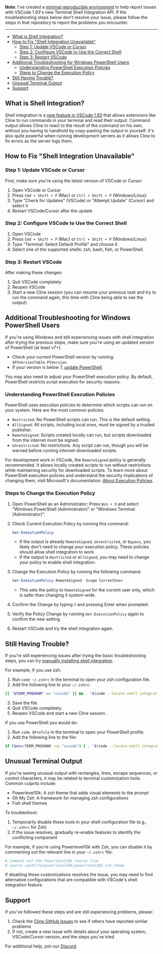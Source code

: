 **Note**: I've created a [minimal reproducible environment](https://github.com/saoudrizwan/shell-integration-problems) to help report issues with VSCode 1.93's new Terminal Shell Integration API. If the troubleshooting steps below don't resolve your issue, please follow the steps in that repository to report the problems you encounter.

***

- [What is Shell Integration?](#what-is-shell-integration)
- [How to Fix "Shell Integration Unavailable"](#how-to-fix-shell-integration-unavailable)
  - [Step 1: Update VSCode or Cursor](#step-1-update-vscode-or-cursor)
  - [Step 2: Configure VSCode to Use the Correct Shell](#step-2-configure-vscode-to-use-the-correct-shell)
  - [Step 3: Restart VSCode](#step-3-restart-vscode)
- [Additional Troubleshooting for Windows PowerShell Users](#additional-troubleshooting-for-windows-powershell-users)
  - [Understanding PowerShell Execution Policies](#understanding-powershell-execution-policies)
  - [Steps to Change the Execution Policy](#steps-to-change-the-execution-policy)
- [Still Having Trouble?](#still-having-trouble)
- [Unusual Terminal Output](#unusual-terminal-output)
- [Support](#support)

## What is Shell Integration?

Shell integration is a [new feature in VSCode 1.93](https://code.visualstudio.com/updates/v1_93#_terminal-shell-integration-api) that allows extensions like Cline to run commands in your terminal and read their output. Command output allows Cline to react to the result of the command on his own, without you having to handhold by copy-pasting the output in yourself. It's also quite powerful when running development servers as it allows Cline to fix errors as the server logs them.

## How to Fix "Shell Integration Unavailable"

### Step 1: Update VSCode or Cursor

First, make sure you're using the latest version of VSCode or Cursor:

1. Open VSCode or Cursor
2. Press `Cmd + Shift + P` (Mac) or `Ctrl + Shift + P` (Windows/Linux)
3. Type "Check for Updates" (VSCode) or "Attempt Update" (Cursor) and select it
4. Restart VSCode/Cursor after the update

### Step 2: Configure VSCode to Use the Correct Shell

1. Open VSCode
2. Press `Cmd + Shift + P` (Mac) or `Ctrl + Shift + P` (Windows/Linux)
3. Type "Terminal: Select Default Profile" and choose it
4. Select one of the supported shells: zsh, bash, fish, or PowerShell.

### Step 3: Restart VSCode

After making these changes:

1. Quit VSCode completely
2. Reopen VSCode
3. Start a new Cline session (you can resume your previous task and try to run the command again, this time with Cline being able to see the output)

## Additional Troubleshooting for Windows PowerShell Users

If you're using Windows and still experiencing issues with shell integration after trying the previous steps, make sure you're using an updated version of PowerShell (at least v7+).
  - Check your current PowerShell version by running: `$PSVersionTable.PSVersion`
  - If your version is below 7, [update PowerShell](https://learn.microsoft.com/en-us/powershell/scripting/whats-new/migrating-from-windows-powershell-51-to-powershell-7?view=powershell-7.4#installing-powershell-7).

You may also need to adjust your PowerShell execution policy. By default, PowerShell restricts script execution for security reasons.

### Understanding PowerShell Execution Policies

PowerShell uses execution policies to determine which scripts can run on your system. Here are the most common policies:

- `Restricted`: No PowerShell scripts can run. This is the default setting.
- `AllSigned`: All scripts, including local ones, must be signed by a trusted publisher.
- `RemoteSigned`: Scripts created locally can run, but scripts downloaded from the internet must be signed.
- `Unrestricted`: No restrictions. Any script can run, though you will be warned before running internet-downloaded scripts.

For development work in VSCode, the `RemoteSigned` policy is generally recommended. It allows locally created scripts to run without restrictions while maintaining security for downloaded scripts. To learn more about PowerShell execution policies and understand the security implications of changing them, visit Microsoft's documentation: [About Execution Policies](https://learn.microsoft.com/en-us/powershell/module/microsoft.powershell.core/about/about_execution_policies).

### Steps to Change the Execution Policy

1. Open PowerShell as an Administrator: Press `Win + X` and select "Windows PowerShell (Administrator)" or "Windows Terminal (Administrator)".

2. Check Current Execution Policy by running this command:
     ```powershell
     Get-ExecutionPolicy
     ```
   - If the output is already `RemoteSigned`, `Unrestricted`, or `Bypass`, you likely don't need to change your execution policy. These policies should allow shell integration to work.
   - If the output is `Restricted` or `AllSigned`, you may need to change your policy to enable shell integration.

3. Change the Execution Policy by running the following command:
     ```powershell
     Set-ExecutionPolicy RemoteSigned -Scope CurrentUser
     ```
   - This sets the policy to `RemoteSigned` for the current user only, which is safer than changing it system-wide.

4. Confirm the Change by typing `Y` and pressing Enter when prompted.

5. Verify the Policy Change by running `Get-ExecutionPolicy` again to confirm the new setting.

6. Restart VSCode and try the shell integration again.

## Still Having Trouble?

If you're still experiencing issues after trying the basic troubleshooting steps, you can try [manually installing shell integration](https://code.visualstudio.com/docs/terminal/shell-integration#_manual-installation). 

For example, if you use zsh:

1. Run `code ~/.zshrc` in the terminal to open your zsh configuration file.
2. Add the following line to your `~/.zshrc`:

```bash
[[ "$TERM_PROGRAM" == "vscode" ]] && . "$(code --locate-shell-integration-path zsh)"
```

3. Save the file.
4. Quit VSCode completely.
5. Reopen VSCode and start a new Cline session.

If you use PowerShell you would do:
1. Run `code $Profile` in the terminal to open your PowerShell profile.
2. Add the following line to the file:

```bash
if ($env:TERM_PROGRAM -eq "vscode") { . "$(code --locate-shell-integration-path pwsh)" }
```

## Unusual Terminal Output

If you're seeing unusual output with rectangles, lines, escape sequences, or control characters, it may be related to terminal customization tools. Common culprits include:

- Powerlevel10k: A zsh theme that adds visual elements to the prompt
- Oh My Zsh: A framework for managing zsh configurations
- Fish shell themes

To troubleshoot:

1. Temporarily disable these tools in your shell configuration file (e.g., `~/.zshrc` for Zsh)
2. If the issue resolves, gradually re-enable features to identify the conflicting component

For example, if you're using Powerlevel10k with Zsh, you can disable it by commenting out the relevant line in your `~/.zshrc` file:

```bash
# Comment out the Powerlevel10k source line
# source /path/to/powerlevel10k/powerlevel10k.zsh-theme
```

If disabling these customizations resolves the issue, you may need to find alternative configurations that are compatible with VSCode's shell integration feature.

## Support

If you've followed these steps and are still experiencing problems, please:

1. Check the [Cline GitHub Issues](https://github.com/clinebot/cline/issues) to see if others have reported similar problems
2. If not, create a new issue with details about your operating system, VSCode/Cursor version, and the steps you've tried

For additional help, join our [Discord](https://discord.gg/cline).